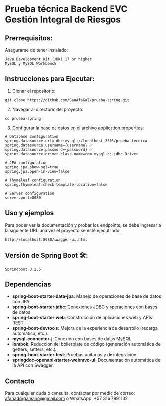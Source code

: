 # Prueba técnica Backend EVC Gestión Integral de Riesgos

## Prerrequisitos: 
Asegurarse de tener instalado: 
```
Java Development Kit (JDK) 17 or higher
MySQL y MySQL Workbench
```

## Instrucciones para Ejecutar:

1. Clonar el repositorio:
```
git clone https://github.com/SanAfaGal/prueba-spring.git
```
   
2. Navegar al directorio del proyecto:
```
cd prueba-spring
```

3. Configurar la base de datos en el archivo application.properties:
```
# Database configuration
spring.datasource.url=jdbc:mysql://localhost:3306/prueba_tecnica
spring.datasource.username={username} ✅
spring.datasource.password={password} ✅
sprint.datasource.driver-class-name=com.mysql.cj.jdbc.Driver

# JPA configuration
spring.jpa.show-sql=true
spring.jpa.open-in-view=false

# Thymeleaf configuration
spring.thymeleaf.check-template-location=false

# Server configuration
server.port=8080
```

## Uso y ejemplos
Para poder ver la documentación y probar los endpoints, se debe ingresar a la siguiente URL una vez el proyecto se esté ejecutando:
```
http://localhost:8080/swagger-ui.html
```

## Versión de Spring Boot 🛠️: 
```
Springboot 3.2.5
```

## Dependencias
- **spring-boot-starter-data-jpa**: Manejo de operaciones de base de datos con JPA.
- **spring-boot-starter-jdbc**: Conexiones JDBC y operaciones con bases de datos.
- **spring-boot-starter-web**: Construcción de aplicaciones web y APIs REST.
- **spring-boot-devtools**: Mejora de la experiencia de desarrollo (recarga automática, etc.).
- **mysql-connector-j**: Conexión con bases de datos MySQL.
- **lombok**: Reducción del boilerplate de código (generación automática de getters, setters, etc.).
- **spring-boot-starter-test**: Pruebas unitarias y de integración.
- **springdoc-openapi-starter-webmvc-ui**: Documentación automática de la API con Swagger.

## Contacto
Para cualquier duda o consulta, contactar por medio de correo: afanadorgaleano@gmail.com o WhatsApp: +57 316 7991132
